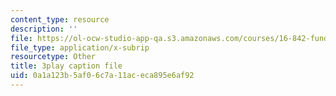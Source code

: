 ```yaml
---
content_type: resource
description: ''
file: https://ol-ocw-studio-app-qa.s3.amazonaws.com/courses/16-842-fundamentals-of-systems-engineering-fall-2015/0a1a123b5af06c7a11aceca895e6af92_rpGJsC5INd4.srt
file_type: application/x-subrip
resourcetype: Other
title: 3play caption file
uid: 0a1a123b-5af0-6c7a-11ac-eca895e6af92
---
```

